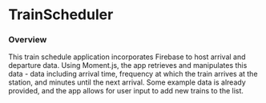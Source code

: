 # TrainScheduler

### Overview

This train schedule application incorporates Firebase to host arrival and departure data. Using Moment.js, the app retrieves and manipulates this data - data including arrival time, frequency at which the train arrives at the station, and minutes until the next arrival. Some example data is already provided, and the app allows for user input to add new trains to the list.
